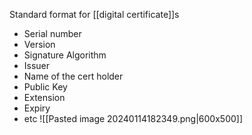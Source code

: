 Standard format for [[digital certificate]]s
- Serial number
- Version
- Signature Algorithm
- Issuer
- Name of the cert holder
- Public Key
- Extension 
- Expiry
- etc
![[Pasted image 20240114182349.png|600x500]]